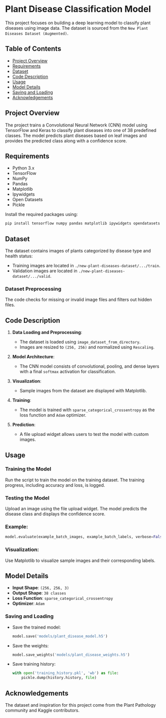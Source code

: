 # Plant Disease Classification Model

This project focuses on building a deep learning model to classify plant diseases using image data. The dataset is sourced from the `New Plant Diseases Dataset (Augmented)`.

## Table of Contents

- [Project Overview](#project-overview)
- [Requirements](#requirements)
- [Dataset](#dataset)
- [Code Description](#code-description)
- [Usage](#usage)
- [Model Details](#model-details)
- [Saving and Loading](#saving-and-loading)
- [Acknowledgements](#acknowledgements)

## Project Overview

The project trains a Convolutional Neural Network (CNN) model using TensorFlow and Keras to classify plant diseases into one of 38 predefined classes. The model predicts plant diseases based on leaf images and provides the predicted class along with a confidence score.

## Requirements

- Python 3.x
- TensorFlow
- NumPy
- Pandas
- Matplotlib
- Ipywidgets
- Open Datasets
- Pickle

Install the required packages using:

```bash
pip install tensorflow numpy pandas matplotlib ipywidgets opendatasets
```

## Dataset

The dataset contains images of plants categorized by disease type and health status:

- Training images are located in `./new-plant-diseases-dataset/.../train`.
- Validation images are located in `./new-plant-diseases-dataset/.../valid`.

### Dataset Preprocessing

The code checks for missing or invalid image files and filters out hidden files.

## Code Description

1. **Data Loading and Preprocessing**:

   - The dataset is loaded using `image_dataset_from_directory`.
   - Images are resized to `(256, 256)` and normalized using `Rescaling`.

2. **Model Architecture**:

   - The CNN model consists of convolutional, pooling, and dense layers with a final `softmax` activation for classification.

3. **Visualization**:

   - Sample images from the dataset are displayed with Matplotlib.

4. **Training**:

   - The model is trained with `sparse_categorical_crossentropy` as the loss function and `Adam` optimizer.

5. **Prediction**:

   - A file upload widget allows users to test the model with custom images.

## Usage

### Training the Model

Run the script to train the model on the training dataset. The training progress, including accuracy and loss, is logged.

### Testing the Model

Upload an image using the file upload widget. The model predicts the disease class and displays the confidence score.

### Example:

```python
model.evaluate(example_batch_images, example_batch_labels, verbose=False)
```

### Visualization:

Use Matplotlib to visualize sample images and their corresponding labels.

## Model Details

- **Input Shape**: `(256, 256, 3)`
- **Output Shape**: `38 classes`
- **Loss Function**: `sparse_categorical_crossentropy`
- **Optimizer**: `Adam`

### Saving and Loading

- Save the trained model:
  ```python
  model.save('models/plant_disease_model.h5')
  ```
- Save the weights:
  ```python
  model.save_weights('models/plant_disease_weights.h5')
  ```
- Save training history:
  ```python
  with open('training_history.pkl', 'wb') as file:
      pickle.dump(history.history, file)
  ```

## Acknowledgements

The dataset and inspiration for this project come from the Plant Pathology community and Kaggle contributors.

